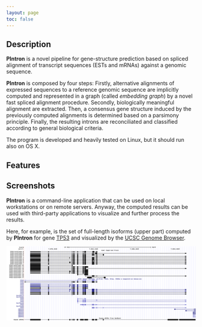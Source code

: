 ```yaml
---
layout: page
toc: false
---
```


## Description

**PIntron** is a novel pipeline for gene-structure prediction based on spliced alignment of transcript sequences (ESTs and mRNAs) against a genomic sequence.

**PIntron** is composed by four steps:
Firstly, alternative alignments of expressed sequences to a reference
genomic sequence are implicitly computed and represented in a graph
(called *embedding graph*) by a novel fast spliced alignment procedure.
Secondly, biologically meaningful alignment are extracted.
Then, a consensus gene structure induced by the previously computed
alignments is determined based on a parsimony principle.
Finally, the resulting introns are reconciliated and classified
according to general biological criteria.

The program is developed and heavily tested on Linux, but it should
run also on OS X.

## Features

## Screenshots
**PIntron** is a command-line application that can be used on local
workstations or on remote servers.
Anyway, the computed results can be used with third-party applications
to visualize and further process the results.

Here, for example, is the set of full-length isoforms (upper part)
computed by **PIntron** for gene
[TP53](http://www.ncbi.nlm.nih.gov/gene/7157) and visualized by the
[UCSC Genome Browser](http://genome.ucsc.edu/).

[![img](images/pintron-v1.2.28-TP53-hs437460.png)](images/pintron-v1.2.28-TP53-hs437460.png)

